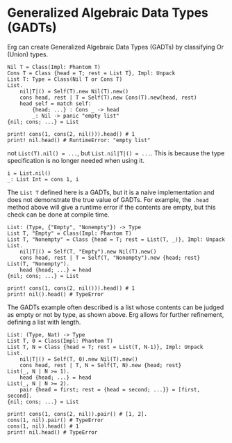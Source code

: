 # Generalized Algebraic Data Types (GADTs)

Erg can create Generalized Algebraic Data Types (GADTs) by classifying Or (Union) types.

```erg
Nil T = Class(Impl: Phantom T)
Cons T = Class {head = T; rest = List T}, Impl: Unpack
List T: Type = Class(Nil T or Cons T)
List.
    nil|T|() = Self(T).new Nil(T).new()
    cons head, rest | T = Self(T).new Cons(T).new(head, rest)
    head self = match self:
        {head; ...} : Cons _ -> head
        _: Nil -> panic "empty list"
{nil; cons; ...} = List

print! cons(1, cons(2, nil())).head() # 1
print! nil.head() # RuntimeError: "empty list"
```

not `List(T).nil() = ...`, but `List.nil|T|() = ...`. This is because the type specification is no longer needed when using it.

```erg
i = List.nil()
_: List Int = cons 1, i
```

The `List T` defined here is a GADTs, but it is a naive implementation and does not demonstrate the true value of GADTs.
For example, the `.head` method above will give a runtime error if the contents are empty, but this check can be done at compile time.

```erg
List: (Type, {"Empty", "Nonempty"}) -> Type
List T, "Empty" = Class(Impl: Phantom T)
List T, "Nonempty" = Class {head = T; rest = List(T, _)}, Impl: Unpack
List.
    nil|T|() = Self(T, "Empty").new Nil(T).new()
    cons head, rest | T = Self(T, "Nonempty").new {head; rest}
List(T, "Nonempty").
    head {head; ...} = head
{nil; cons; ...} = List

print! cons(1, cons(2, nil())).head() # 1
print! nil().head() # TypeError
```

The GADTs example often described is a list whose contents can be judged as empty or not by type, as shown above.
Erg allows for further refinement, defining a list with length.

```erg
List: (Type, Nat) -> Type
List T, 0 = Class(Impl: Phantom T)
List T, N = Class {head = T; rest = List(T, N-1)}, Impl: Unpack
List.
    nil|T|() = Self(T, 0).new Nil(T).new()
    cons head, rest | T, N = Self(T, N).new {head; rest}
List(_, N | N >= 1).
    head {head; ...} = head
List(_, N | N >= 2).
    pair {head = first; rest = {head = second; ...}} = [first, second].
{nil; cons; ...} = List

print! cons(1, cons(2, nil)).pair() # [1, 2].
cons(1, nil).pair() # TypeError
cons(1, nil).head() # 1
print! nil.head() # TypeError
```
